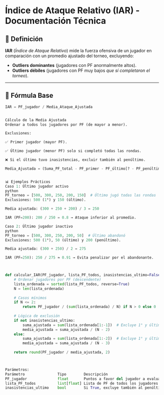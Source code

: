 # Índice de Ataque Relativo (IAR) - Documentación Técnica

## 📌 Definición
**IAR** (_Índice de Ataque Relativo_) mide la fuerza ofensiva de un jugador en comparación con un promedio ajustado del torneo, excluyendo:
- **Outliers dominantes** (jugadores con PF anormalmente altos).
- **Outliers débiles** (jugadores con PF muy bajos *que sí completaron el torneo*).

---

## 🧮 Fórmula Base
```python
IAR = PF_jugador / Media_Ataque_Ajustada


Cálculo de la Media Ajustada
Ordenar a todos los jugadores por PF (de mayor a menor).

Exclusiones:

✅ Primer jugador (mayor PF).

✅ Último jugador (menor PF) solo si completó todas las rondas.

❌ Si el último tuvo inasistencias, excluir también al penúltimo.

Media_Ajustada = (Suma_PF_total - PF_primer - PF_último[? - PF_penúltimo]) / (N_jugadores - 2[o 3])


📊 Ejemplos Prácticos
Caso 1: Último jugador activo
python
PF_torneo = [500, 300, 250, 200, 150]  # Último jugó todas las rondas
Exclusiones: 500 (1°) y 150 (último).

Media ajustada: (300 + 250 + 200) / 3 = 250

IAR (PF=200): 200 / 250 = 0.8 → Ataque inferior al promedio.

Caso 2: Último jugador inactivo
python
PF_torneo = [500, 300, 250, 200, 50]  # Último abandonó
Exclusiones: 500 (1°), 50 (último) y 200 (penúltimo).

Media ajustada: (300 + 250) / 2 = 275

IAR (PF=250): 250 / 275 ≈ 0.91 → Evita penalizar por el abandonante.



def calcular_IAR(PF_jugador, lista_PF_todos, inasistencias_ultimo=False):
    # Ordenar jugadores por PF (descendente)
    lista_ordenada = sorted(lista_PF_todos, reverse=True)
    N = len(lista_ordenada)
    
    # Casos mínimos
    if N <= 2:
        return PF_jugador / (sum(lista_ordenada) / N) if N > 0 else 0
    
    # Lógica de exclusión
    if not inasistencias_ultimo:
        suma_ajustada = sum(lista_ordenada[1:-1])  # Excluye 1° y último
        media_ajustada = suma_ajustada / (N - 2)
    else:
        suma_ajustada = sum(lista_ordenada[1:-2])  # Excluye 1° y últimos 2
        media_ajustada = suma_ajustada / (N - 3)
    
    return round(PF_jugador / media_ajustada, 2)



Parámetros:
Parámetro	            Tipo	    Descripción
PF_jugador	            float	    Puntos a favor del jugador a evaluar
lista_PF_todos	        list[float]	Lista de PF de todos los jugadores
inasistencias_ultimo	bool	    Si True, excluye también al penúltimo
